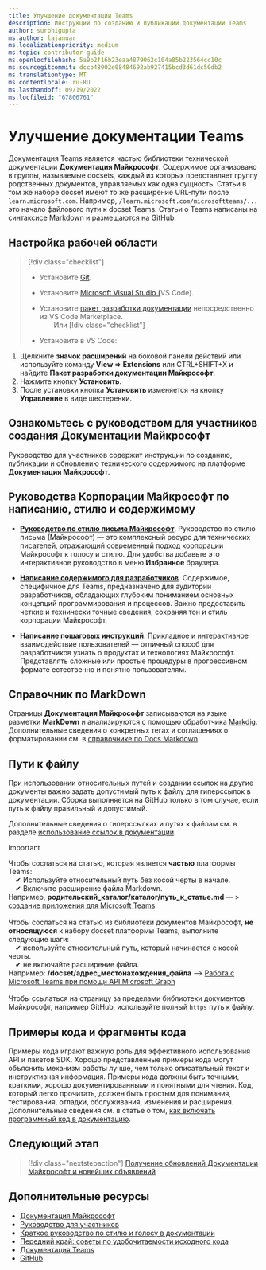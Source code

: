 ```yaml
---
title: Улучшение документации Teams
description: Инструкции по созданию и публикации документации Teams
author: surbhigupta
ms.author: lajanuar
ms.localizationpriority: medium
ms.topic: contributor-guide
ms.openlocfilehash: 5a9b2f16b23eaa4879062c104a85b223564cc10c
ms.sourcegitcommit: dccb48902e08484692ab927415bcd3d61dc50db2
ms.translationtype: MT
ms.contentlocale: ru-RU
ms.lasthandoff: 09/19/2022
ms.locfileid: "67806761"
---
```

# <a name="contribute-to-teams-documentation"></a>Улучшение документации Teams

Документация Teams является частью библиотеки технической документации **Документация Майкрософт**. Содержимое организовано в группы, называемые docsets, каждый из которых представляет группу родственных документов, управляемых как одна сущность. Статьи в том же наборе docset имеют то же расширение URL-пути после `learn.microsoft.com`. Например, `/learn.microsoft.com/microsoftteams/...` это начало файлового пути к docset Teams. Статьи о Teams написаны на синтаксисе Markdown и размещаются на GitHub.

## <a name="set-up-your-workspace"></a>Настройка рабочей области

> [!div class="checklist"]
>
> * Установите [Git](https://git-scm.com/book/en/v2/Getting-Started-Installing-Git).
> * Установите [Microsoft Visual Studio (](https://code.visualstudio.com/)VS Code).
> * Установите [пакет разработки документации](https://marketplace.visualstudio.com/items?itemName=docsmsft.docs-authoring-pack) непосредственно из VS Code Marketplace.<br>&emsp;&emsp;Или
[!div class="checklist"]
>
> * Установите в VS Code:

   1. Щелкните **значок расширений** на боковой панели действий или используйте команду **View => Extensions** или CTRL+SHIFT+X и найдите **Пакет разработки документации Майкрософт**.
   1. Нажмите кнопку **Установить**.
   1. После установки кнопка **Установить** изменяется на кнопку **Управление** в виде шестеренки.

## <a name="review-the-microsoft-docs-contributors-guide"></a>Ознакомьтесь с руководством для участников создания Документации Майкрософт

Руководство для участников содержит инструкции по созданию, публикации и обновлению технического содержимого на платформе **Документация Майкрософт**.

## <a name="microsoft-writing-style-and-content-guides"></a>Руководства Корпорации Майкрософт по написанию, стилю и содержимому 

* **[Руководство по стилю письма Майкрософт](/style-guide/welcome)**. Руководство по стилю письма (Майкрософт) — это комплексный ресурс для технических писателей, отражающий современный подход корпорации Майкрософт к голосу и стилю. Для удобства добавьте это интерактивное руководство в меню **Избранное** браузера.

* **[Написание содержимого для разработчиков](/style-guide/developer-content/)**. Содержимое, специфичное для Teams, предназначено для аудитории разработчиков, обладающих глубоким пониманием основных концепций программирования и процессов. Важно предоставить четкие и технически точные сведения, сохраняя тон и стиль корпорации Майкрософт.

* **[Написание пошаговых инструкций](/style-guide/procedures-instructions/writing-step-by-step-instructions)**. Прикладное и интерактивное взаимодействие пользователей — отличный способ для разработчиков узнать о продуктах и технологиях Майкрософт. Представлять сложные или простые процедуры в прогрессивном формате естественно и понятно пользователям.

## <a name="markdown-reference"></a>Справочник по MarkDown

Страницы **Документация Майкрософт** записываются на языке разметки **MarkDown** и анализируются с помощью обработчика [Markdig](https://github.com/lunet-io/markdig). Дополнительные сведения о конкретных тегах и соглашениях о форматировании см. в [справочнике по Docs Markdown](/contribute/markdown-reference).

## <a name="file-paths"></a>Пути к файлу

При использовании относительных путей и создании ссылок на другие документы важно задать допустимый путь к файлу для гиперссылок в документации. Сборка выполняется на GitHub только в том случае, если путь к файлу правильный и допустимый.

Дополнительные сведения о гиперссылках и путях к файлам см. в разделе [использование ссылок в документации](/contribute/how-to-write-links).

> [!IMPORTANT]
> Чтобы сослаться на статью, которая является **частью** платформы Teams:<br>
> &emsp;&#x2714; Используйте относительный путь без косой черты в начале.<br>
> &emsp;&#x2714; Включите расширение файла Markdown.<br>
>Например, **родительский_каталог/каталог/путь_к_статье.md** — > [создание приложения для Microsoft Teams](../concepts/building-an-app.md) <br><br>
> Чтобы сослаться на статью из библиотеки документов Майкрософт, **не относящуюся** к набору docset платформы Teams, выполните следующие шаги:<br>
> &emsp;&#x2714; используйте относительный путь, который начинается с косой черты.<br>&emsp;&#x2714; не включайте расширение файла.<br>
> Например: **/docset/адрес_местонахождения_файла** —> [Работа с Microsoft Teams при помощи API Microsoft Graph](/graph/api/resources/teams-api-overview)<br><br>
> Чтобы ссылаться на страницу за пределами библиотеки документов Майкрософт, например GitHub, используйте полный `https` путь к файлу.<br>

## <a name="code-samples-and-snippets"></a>Примеры кода и фрагменты кода

Примеры кода играют важную роль для эффективного использования API и пакетов SDK. Хорошо представленные примеры кода могут объяснить механизм работы лучше, чем только описательный текст и инструктивная информация. Примеры кода должны быть точными, краткими, хорошо документированными и понятными для чтения. Код, который легко прочитать, должен быть простым для понимания, тестирования, отладки, обслуживания, изменения и расширения. Дополнительные сведения см. в статье о том, [как включать программный код в документацию](/contribute/code-in-docs).

## <a name="next-step"></a>Следующий этап

> [!div class="nextstepaction"]
> [Получение обновлений Документации Майкрософт и новейших объявлений](/teamblog)

## <a name="see-also"></a>Дополнительные ресурсы

* [Документация Майкрософт](/)
* [Руководство для участников](/contribute)
* [Краткое руководство по стилю и голосу в документации](/contribute/style-quick-start)
* [Передний край: советы по удобочитаемости исходного кода](/archive/msdn-magazine/2014/october/cutting-edge-source-code-readability-tips)
* [Документация Teams](/microsoftteams/platform/overview)
* [GitHub](https://github.com/MicrosoftDocs/msteams-docs/tree/master/msteams-platform)
